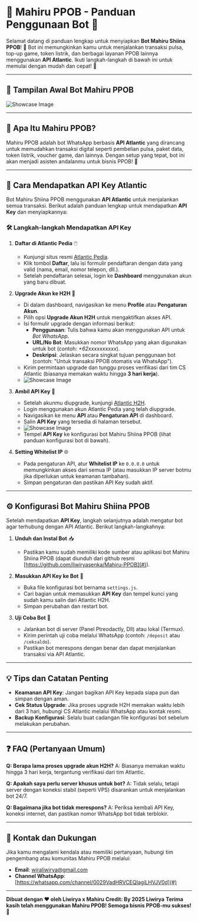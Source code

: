 # 🚀 **Mahiru PPOB - Panduan Penggunaan Bot** 🛒

Selamat datang di panduan lengkap untuk menyiapkan **Bot Mahiru Shiina PPOB**! 🎉 Bot ini memungkinkan kamu untuk menjalankan transaksi pulsa, top-up game, token listrik, dan berbagai layanan PPOB lainnya menggunakan **API Atlantic**. Ikuti langkah-langkah di bawah ini untuk memulai dengan mudah dan cepat! 🚀

---

## 📸 **Tampilan Awal Bot Mahiru PPOB**
![Showcase Image](https://files.catbox.moe/h9tt6l.jpg)

---

## 📖 **Apa Itu Mahiru PPOB?**
Mahiru PPOB adalah bot WhatsApp berbasis **API Atlantic** yang dirancang untuk memudahkan transaksi digital seperti pembelian pulsa, paket data, token listrik, voucher game, dan lainnya. Dengan setup yang tepat, bot ini akan menjadi asisten andalanmu untuk bisnis PPOB! 💼

---

## 🔑 **Cara Mendapatkan API Key Atlantic**

Bot Mahiru Shiina PPOB menggunakan **API Atlantic** untuk menjalankan semua transaksi. Berikut adalah panduan lengkap untuk mendapatkan **API Key** dan menyiapkannya:

### 🛠 **Langkah-langkah Mendapatkan API Key**

1.  **Daftar di Atlantic Pedia** 🖱️
    - Kunjungi situs resmi [Atlantic Pedia](https://m.atlantic-pedia.co.id/).
    - Klik tombol **Daftar**, lalu isi formulir pendaftaran dengan data yang valid (nama, email, nomor telepon, dll.).
    - Setelah pendaftaran selesai, login ke **Dashboard** menggunakan akun yang baru dibuat.

2.  **Upgrade Akun ke H2H** 🔧
    - Di dalam dashboard, navigasikan ke menu **Profile** atau **Pengaturan Akun**.
    - Pilih opsi **Upgrade Akun H2H** untuk mengaktifkan akses API.
    - Isi formulir upgrade dengan informasi berikut:
        - **Penggunaan**: Tulis bahwa kamu akan menggunakan API untuk *Bot WhatsApp*.
        - **URL/No Bot**: Masukkan nomor WhatsApp yang akan digunakan untuk bot (contoh: *+62xxxxxxxxxx*).
        - **Deskripsi**: Jelaskan secara singkat tujuan penggunaan bot (contoh: "Untuk transaksi PPOB otomatis via WhatsApp").
    - Kirim permintaan upgrade dan tunggu proses verifikasi dari tim CS Atlantic (biasanya memakan waktu hingga **3 hari kerja**).
    - ![Showcase Image](https://img1.pixhost.to/images/6555/612032552_skyzo.jpg)

3.  **Ambil API Key** 🔐
    - Setelah akunmu diupgrade, kunjungi [Atlantic H2H](https://atlantich2h.com/).
    - Login menggunakan akun Atlantic Pedia yang telah diupgrade.
    - Navigasikan ke menu **API** atau **Pengaturan API** di dashboard.
    - Salin **API Key** yang tersedia di halaman tersebut.
    - ![Showcase Image](https://img1.pixhost.to/images/6555/612033713_skyzo.jpg)
    - Tempel **API Key** ke konfigurasi bot Mahiru Shiina PPOB (lihat panduan konfigurasi bot di bawah).

4.  **Setting Whitelist IP** 🌐
    - Pada pengaturan API, atur **Whitelist IP** ke `0.0.0.0` untuk memungkinkan akses dari semua IP (atau masukkan IP server botmu jika diperlukan untuk keamanan tambahan).
    - Simpan pengaturan dan pastikan API Key sudah aktif.

---

## ⚙️ **Konfigurasi Bot Mahiru Shiina PPOB**

Setelah mendapatkan **API Key**, langkah selanjutnya adalah mengatur bot agar terhubung dengan API Atlantic. Berikut langkah-langkahnya:

1.  **Unduh dan Instal Bot** 📥
    - Pastikan kamu sudah memiliki kode sumber atau aplikasi bot Mahiru Shiina PPOB (dapat diunduh dari github resmi [https://github.com/liwiryasenka/Mahiru-PPOB](#)).

2.  **Masukkan API Key ke Bot** 🔗
    - Buka file konfigurasi bot bernama `settings.js`.
    - Cari bagian untuk memasukkan **API Key** dan tempel kunci yang sudah kamu salin dari Atlantic H2H.
    - Simpan perubahan dan restart bot.

3.  **Uji Coba Bot** 🧪
    - Jalankan bot di server (Panel Ptreodactly, Dll) atau lokal (Termux).
    - Kirim perintah uji coba melalui WhatsApp (contoh: `/deposit` atau `/ceksaldo`).
    - Pastikan bot merespons dengan benar dan dapat menjalankan transaksi via API Atlantic.

---

## 💡 **Tips dan Catatan Penting**
-   **Keamanan API Key**: Jangan bagikan API Key kepada siapa pun dan simpan dengan aman.
-   **Cek Status Upgrade**: Jika proses upgrade H2H memakan waktu lebih dari 3 hari, hubungi CS Atlantic melalui WhatsApp atau kontak resmi.
-   **Backup Konfigurasi**: Selalu buat cadangan file konfigurasi bot sebelum melakukan perubahan.

---

## ❓ **FAQ (Pertanyaan Umum)**

**Q: Berapa lama proses upgrade akun H2H?**
A: Biasanya memakan waktu hingga 3 hari kerja, tergantung verifikasi dari tim Atlantic.

**Q: Apakah saya perlu server khusus untuk bot?**
A: Tidak selalu, tetapi server dengan koneksi stabil (seperti VPS) disarankan untuk menjalankan bot 24/7.

**Q: Bagaimana jika bot tidak merespons?**
A: Periksa kembali API Key, koneksi internet, dan pastikan nomor WhatsApp bot tidak terblokir.

---

## 📢 **Kontak dan Dukungan**
Jika kamu mengalami kendala atau memiliki pertanyaan, hubungi tim pengembang atau komunitas Mahiru PPOB melalui:
-   **Email**: wiraliwirya@gmail.com
-   **Channel WhatsApp**: [https://whatsapp.com/channel/0029VadHRVCEQIagiLHVJV0d](#)

---

**Dibuat dengan ❤️ oleh Liwirya x Mahiru**
**Credit: By 2025 Liwirya**
**Terima kasih telah menggunakan Mahiru PPOB! Semoga bisnis PPOB-mu sukses!** 🌟

